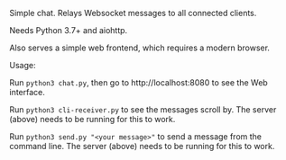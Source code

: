 Simple chat. Relays Websocket messages to all connected clients.

Needs Python 3.7+ and aiohttp.

Also serves a simple web frontend, which requires a modern browser.


Usage:

Run `python3 chat.py`, then go to http://localhost:8080 to see the
Web interface.

Run `python3 cli-receiver.py` to see the messages scroll by.
The server (above) needs to be running for this to work.

Run `python3 send.py "<your message>"` to send a message from the command line.
The server (above) needs to be running for this to work.
